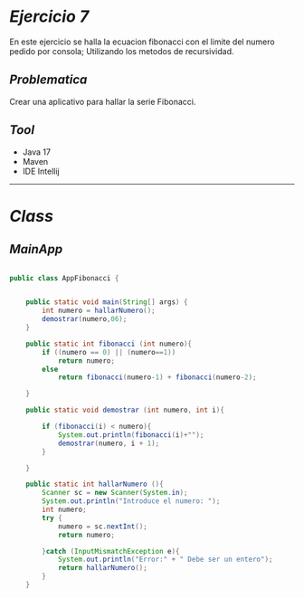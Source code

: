 
# _Ejercicio 7_

En este ejercicio se halla la ecuacion fibonacci con el 
limite del numero pedido por consola; Utilizando los metodos de 
recursividad.

## _Problematica_
Crear una aplicativo para hallar la serie Fibonacci.


## _Tool_
- Java 17
- Maven
- IDE Intellij

___________

# _Class_

## _MainApp_

```java

public class AppFibonacci {


    public static void main(String[] args) {
        int numero = hallarNumero();
        demostrar(numero,06);
    }

    public static int fibonacci (int numero){
        if ((numero == 0) || (numero==1))
            return numero;
        else
            return fibonacci(numero-1) + fibonacci(numero-2);

    }

    public static void demostrar (int numero, int i){

        if (fibonacci(i) < numero){
            System.out.println(fibonacci(i)+"");
            demostrar(numero, i + 1);
        }

    }

    public static int hallarNumero (){
        Scanner sc = new Scanner(System.in);
        System.out.println("Introduce el numero: ");
        int numero;
        try {
            numero = sc.nextInt();
            return numero;

        }catch (InputMismatchException e){
            System.out.println("Error:" + " Debe ser un entero");
            return hallarNumero();
        }
    }
